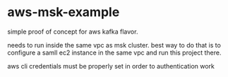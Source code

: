 # aws-msk-example

simple proof of concept for aws kafka flavor.

needs to run inside the same vpc as msk cluster. best way to do that is to
configure a samll ec2 instance in the same vpc and run this project there.

aws cli credentials must be properly set in order to authentication work
